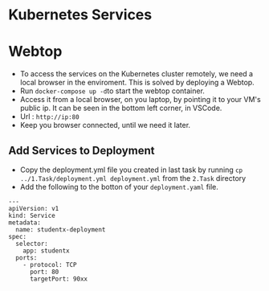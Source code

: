 # Kubernetes Services

# Webtop
- To access the services on the Kubernetes cluster remotely, we need a local browser in the enviroment. This is solved by deploying a Webtop.
- Run `docker-compose up -d`to start the webtop container.
- Access it from a local browser, on you laptop, by pointing it to your VM's public ip. It can be seen in the bottom left corner, in VSCode.
- Url : `http://ip:80`
- Keep you browser connected, until we need it later.

## Add Services to Deployment
- Copy the deployment.yml file you created in last task by running `cp ../1.Task/deployment.yml deployment.yml` from the `2.Task` directory
- Add the following to the botton of your `deployment.yaml` file. 
```
---
apiVersion: v1
kind: Service
metadata:
  name: studentx-deployment
spec:
  selector:
    app: studentx
  ports:
    - protocol: TCP
      port: 80
      targetPort: 90xx
```
